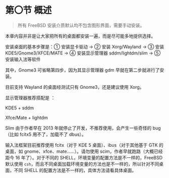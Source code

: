 # 第〇节 概述

> 所有 FreeBSD 安装介质默认均不包含图形界面，需要手动安装。

本章内容并非是让大家把所有的桌面都安装一遍，而是尽可能多地提供选择。

安装桌面的基本步骤是：① 安装显卡驱动 -> ② 安装 Xorg/Wayland -> ③ 安装 KDE5/Gnome3/XFCE/MATE -> ④ 安装显示管理器 sddm/lightdm/slim -> ⑤ 安装输入法等软件

其中，Gnome3 可省略第四步，因为其显示管理器 gdm 早就在第二步就进行了安装。

目前支持 Wayland 的桌面经测试只有 Gnome3，还是建议使用 Xorg。

显示管理器推荐搭配是 ：

KDE5 + sddm

Xfce/Mate + lightdm

Slim 由于作者早在 2013 年就停止了开发，不推荐使用，会产生一些奇怪的 bug （比如 fcitx5 用不了，加载不了 dbus）。

输入法框架目前推荐使用 fcitx（对于 KDE 5 桌面）、ibus（对于其他基于 GTK 的桌面，如 gnome、xfce、mate……）。请勿使用 scim，作者早就跑路（大概已经距今 16 年了）。对于不同的 SHELL，环境变量的配置方法是不一样的，FreeBSD 默认使用 `csh`，而且不同桌面加载环境变量的方法也是不一样的，所以针对不同桌面，不同 SHELL 的配置方法是不一样的，具体方法请看具体桌面。
